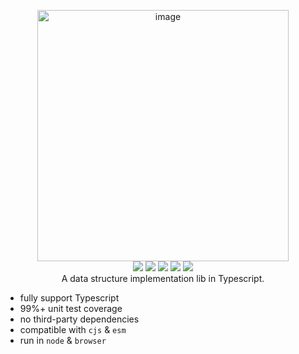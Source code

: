


<p align="center">
<img width="402" alt="image" src="https://user-images.githubusercontent.com/102238922/194814999-549a9af3-a588-4e5b-8981-70147786ea9d.png">
<br>

<img src="https://img.shields.io/github/package-json/v/sun0day/dori?label=version">
<img src="https://img.shields.io/bundlephobia/minzip/dori?label=bundle">
<img src="https://img.shields.io/npm/dw/dori" >
<img src="https://img.shields.io/github/commit-activity/w/sun0day/dori" >
<img src="https://img.shields.io/github/search/sun0day/dori/goto?color=%23812461">
<br>
A data structure implementation lib in Typescript.
</p>

- fully support Typescript
- 99%+ unit test coverage
- no third-party dependencies
- compatible with `cjs` & `esm`
- run in `node` & `browser`
